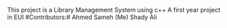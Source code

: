 This project is a Library Management System using c++
A first year project in EUI
#Contributors:#
Ahmed Sameh (Me)
Shady Ali
